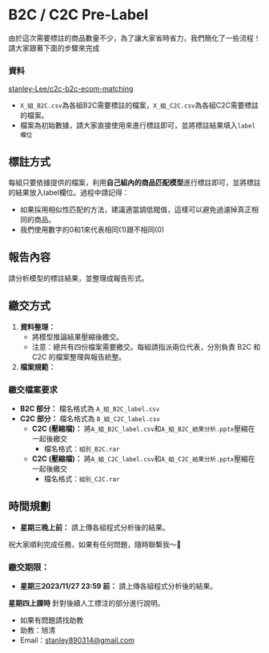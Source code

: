 # B2C / C2C Pre-Label

由於這次需要標註的商品數量不少，為了讓大家省時省力，我們簡化了一些流程！請大家跟著下面的步驟來完成

### 資料
[stanley-Lee/c2c-b2c-ecom-matching](https://huggingface.co/datasets/stanley-Lee/c2c-b2c-ecom-matching)
- `X_組_B2C.csv`為各組B2C需要標註的檔案，`X_組_C2C.csv`為各組C2C需要標註的檔案。
- 檔案為初始數據，請大家直接使用來進行標註即可，並將標註結果填入`label欄位`

## 標註方式
每組只要依據提供的檔案，利用**自己組內的商品匹配模型**進行標註即可，並將標註的結果放入label欄位。過程中請記得：
- 如果採用相似性匹配的方法，建議適當調低閥值，這樣可以避免過濾掉真正相同的商品。
- 我們使用數字的0和1來代表相同(1)跟不相同(0)

## 報告內容
請分析模型的標註結果，並整理成報告形式。

## 繳交方式
1. **資料整理：**
   - 將模型推論結果壓縮後繳交。
   - 注意：總共有四份檔案需要繳交。每組請指派兩位代表，分別負責 B2C 和 C2C 的檔案整理與報告統整。
2. **檔案規範：**
### 繳交檔案要求
- **B2C 部分：** 檔名格式為 `A_組_B2C_label.csv`
- **C2C 部分：** 檔名格式為 `B_組_C2C_label.csv`
   - **C2C (壓縮檔)：**
   將`A_組_B2C_label.csv`和`A_組_B2C_結果分析.pptx`壓縮在一起後繳交
     - 檔名格式：`組別_B2C.rar`
   - **C2C (壓縮檔)：**
   將`A_組_C2C_label.csv`和`A_組_C2C_結果分析.pptx`壓縮在一起後繳交
     - 檔名格式：`組別_C2C.rar`

## 時間規劃
- **星期三晚上前：** 請上傳各組程式分析後的結果。

祝大家順利完成任務，如果有任何問題，隨時聯繫我～💪

### 繳交期限：
- **星期三2023/11/27 23:59 前：** 請上傳各組程式分析後的結果。

**星期四上課時** 針對後續人工標注的部分進行說明。
* 如果有問題請找助教
* 助教：旭清
* Email：stanley890314@gmail.com